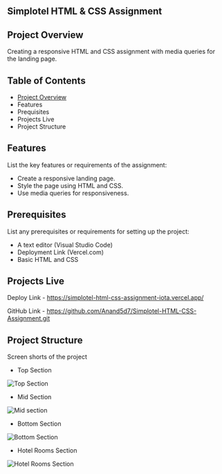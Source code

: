 
## Simplotel HTML & CSS Assignment

## Project Overview
Creating a responsive HTML and CSS assignment with media queries for the landing page.
## Table of Contents

 - [Project Overview](https://github.com/Anand5d7/Simplotel-HTML-CSS-Assignment/tree/main#project-overview)
 - Features
 - Prequisites
 - Projects Live
 - Project Structure



## Features

List the key features or requirements of the assignment:
- Create a responsive landing page.
- Style the page using HTML and CSS.
- Use media queries for responsiveness.


## Prerequisites
List any prerequisites or requirements for setting up the project:
- A text editor (Visual Studio Code)
- Deployment Link (Vercel.com)
- Basic HTML and CSS
## Projects Live
Deploy Link - https://simplotel-html-css-assignment-iota.vercel.app/

GitHub Link - https://github.com/Anand5d7/Simplotel-HTML-CSS-Assignment.git

## Project Structure
Screen shorts of the project
- Top Section
  
![Top Section](https://github.com/Anand5d7/Simplotel-HTML-CSS-Assignment/assets/156296146/94e7e2ca-a4be-42f1-86b8-a9aa109ca5fe)

- Mid Section
  
![Mid section](https://github.com/Anand5d7/Simplotel-HTML-CSS-Assignment/assets/156296146/e0c7ab2b-fb1b-4a76-bdec-2a469d19a804)

- Bottom Section
  
![Bottom Section](https://github.com/Anand5d7/Simplotel-HTML-CSS-Assignment/assets/156296146/56bfd1eb-6384-4885-87d0-eea7c0285651)

- Hotel Rooms Section
  
![Hotel Rooms Section](https://github.com/Anand5d7/Simplotel-HTML-CSS-Assignment/assets/156296146/f30ce41a-321a-4fa8-8889-1d4c7e901515)
